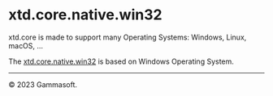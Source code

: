 
# xtd.core.native.win32

xtd.core is made to support many Operating Systems: Windows, Linux, macOS, ...

The [xtd.core.native.win32](.) is based on Windows Operating System.

______________________________________________________________________________________________

© 2023 Gammasoft.
